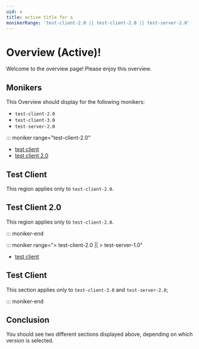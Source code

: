 ```yaml
---
uid: a
title: active title for a
monikerRange: 'test-client-2.0 || test-client-2.0 || test-server-2.0'
---
```


# Overview (Active)!

Welcome to the overview page! Please enjoy this overview.

## Monikers

This Overview should display for the following monikers:

* `test-client-2.0`
* `test-client-3.0`
* `test-server-2.0`

::: moniker range="test-client-2.0"

* [test client](#test-client)
* [test client 2.0](#test-client-20)

## Test Client

This region applies only to `test-client-2.0`.

## Test Client 2.0

This region applies only to `test-client-2.0`.

::: moniker-end

::: moniker range="> test-client-2.0 || > test-server-1.0"

* [test client](#test-client)

## Test Client

This section applies only to `test-client-3.0` and `test-server-2.0`;

::: moniker-end

## Conclusion

You should see two different sections displayed above, depending on which version is selected.
